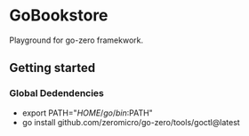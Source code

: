 # GoBookstore

Playground for go-zero framekwork.

## Getting started

### Global Dedendencies

- export PATH="$HOME/go/bin:$PATH"
- go install github.com/zeromicro/go-zero/tools/goctl@latest
